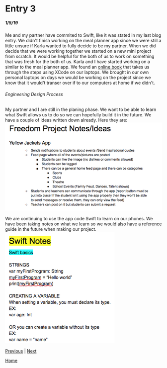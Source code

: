 # Entry 3
##### 1/5/19

Me and my partner have commited to Swift, like it was stated in my last blog entry. We didn't finish working on the meal planner app since we were still a little unsure if Karla wanted to fully decide to be my partner. When we did decide that we were working together we started on a new mini project from scratch. It would be helpful for the both of us to work on something that was fresh for the both of us.
Karla and I have started working on a similar to the meal planner app. We found an [online book](https://www.hackingwithswift.com/quick-start/swiftui) that takes us through the steps using XCode on our laptops. We brought in our own personal laptops on days we would be working on the project since we know that it would't transer over if to our computers at home if we didn't.

###### Engineering Design Process

My partner and I are still in the planing phase. We want to be able to learn what Swift allows us to do so we can hopefully build it in the future. We have a couple of ideas written down already.
Here they are:
![projectideas](projectideas.png)

We are continuing to use the app code Swift to learn on our phones. We have been taking notes on what we learn so we would also have a reference guide in the future when making our project. 
![notes](notes.png)



[Previous](entry02.md) | [Next](entry04.md)

[Home](../README.md)